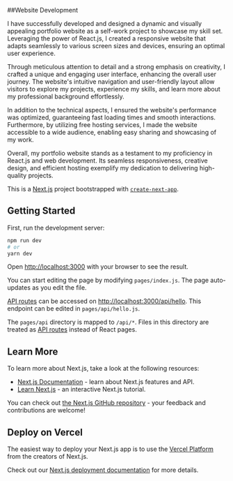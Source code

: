 ##Website Development

I have successfully developed and designed a dynamic and visually appealing portfolio website as a self-work project to showcase my skill set. Leveraging the power of React.js, I created a responsive website that adapts seamlessly to various screen sizes and devices, ensuring an optimal user experience.

Through meticulous attention to detail and a strong emphasis on creativity, I crafted a unique and engaging user interface, enhancing the overall user journey. The website's intuitive navigation and user-friendly layout allow visitors to explore my projects, experience my skills, and learn more about my professional background effortlessly.

In addition to the technical aspects, I ensured the website's performance was optimized, guaranteeing fast loading times and smooth interactions. Furthermore, by utilizing free hosting services, I made the website accessible to a wide audience, enabling easy sharing and showcasing of my work.

Overall, my portfolio website stands as a testament to my proficiency in React.js and web development. Its seamless responsiveness, creative design, and efficient hosting exemplify my dedication to delivering high-quality projects.

This is a [Next.js](https://nextjs.org/) project bootstrapped with [`create-next-app`](https://github.com/vercel/next.js/tree/canary/packages/create-next-app).

## Getting Started

First, run the development server:

```bash
npm run dev
# or
yarn dev
```

Open [http://localhost:3000](http://localhost:3000) with your browser to see the result.

You can start editing the page by modifying `pages/index.js`. The page auto-updates as you edit the file.

[API routes](https://nextjs.org/docs/api-routes/introduction) can be accessed on [http://localhost:3000/api/hello](http://localhost:3000/api/hello). This endpoint can be edited in `pages/api/hello.js`.

The `pages/api` directory is mapped to `/api/*`. Files in this directory are treated as [API routes](https://nextjs.org/docs/api-routes/introduction) instead of React pages.

## Learn More

To learn more about Next.js, take a look at the following resources:

- [Next.js Documentation](https://nextjs.org/docs) - learn about Next.js features and API.
- [Learn Next.js](https://nextjs.org/learn) - an interactive Next.js tutorial.

You can check out [the Next.js GitHub repository](https://github.com/vercel/next.js/) - your feedback and contributions are welcome!

## Deploy on Vercel

The easiest way to deploy your Next.js app is to use the [Vercel Platform](https://vercel.com/new?utm_medium=default-template&filter=next.js&utm_source=create-next-app&utm_campaign=create-next-app-readme) from the creators of Next.js.

Check out our [Next.js deployment documentation](https://nextjs.org/docs/deployment) for more details.
